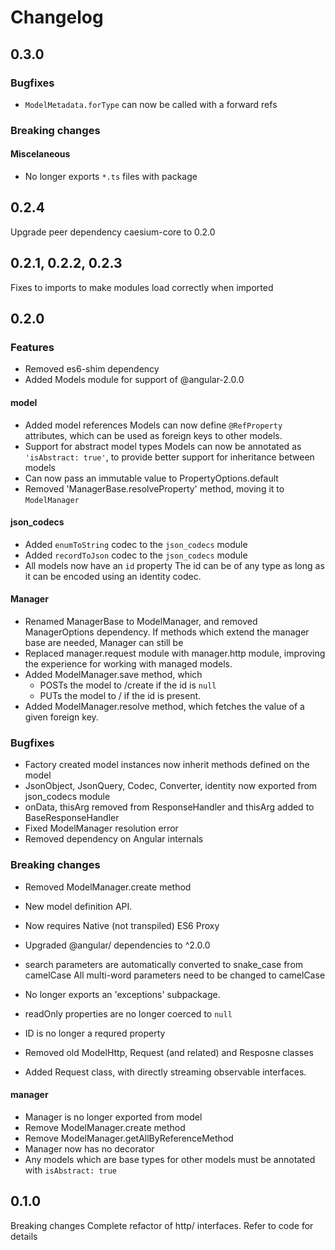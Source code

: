 # Changelog

## 0.3.0

### Bugfixes
- `ModelMetadata.forType` can now be called with a forward refs

### Breaking changes
#### Miscelaneous
- No longer exports `*.ts` files with package



## 0.2.4

Upgrade peer dependency caesium-core to 0.2.0

## 0.2.1, 0.2.2, 0.2.3
Fixes to imports to make modules load correctly when imported

## 0.2.0

### Features
- Removed es6-shim dependency
- Added Models module for support of @angular-2.0.0

#### model

- Added model references
    Models can now define `@RefProperty` attributes, which can be used as foreign
    keys to other models.
- Support for abstract model types
    Models can now be annotated as `'isAbstract: true'`, to provide better support
    for inheritance between models
- Can now pass an immutable value to PropertyOptions.default
- Removed 'ManagerBase.resolveProperty' method, moving it to `ModelManager`


#### json_codecs

- Added `enumToString` codec to the `json_codecs` module
- Added `recordToJson` codec to the `json_codecs` module
- All models now have an `id` property
    The id can be of any type as long as it can be encoded using an identity codec.

#### Manager
- Renamed ManagerBase to ModelManager, and removed ManagerOptions dependency.
  If methods which extend the manager base are needed, Manager can still be
- Replaced manager.request module with manager.http module, improving the experience
  for working with managed models.
- Added ModelManager.save method, which
    - POSTs the model to <managerPath>/create if the id is `null`
    - PUTs the model to <managerPath>/<modelId> if the id is present.
- Added ModelManager.resolve method, which fetches the value of a given foreign key.

### Bugfixes
- Factory created model instances now inherit methods defined on the model
- JsonObject, JsonQuery, Codec, Converter, identity now exported from json_codecs module
- onData, thisArg removed from ResponseHandler and thisArg added to BaseResponseHandler
- Fixed ModelManager resolution error
- Removed dependency on Angular internals


### Breaking changes
- Removed ModelManager.create method
- New model definition API.
- Now requires Native (not transpiled) ES6 Proxy
- Upgraded @angular/ dependencies to ^2.0.0
- search parameters are automatically converted to snake_case from camelCase
  All multi-word parameters need to be changed to camelCase

- No longer exports an 'exceptions' subpackage.
- readOnly properties are no longer coerced to `null`
- ID is no longer a requred property
- Removed old ModelHttp, Request (and related) and Resposne classes
- Added Request class, with directly streaming observable interfaces.

#### manager
- Manager is no longer exported from model
- Remove ModelManager.create method
- Remove ModelManager.getAllByReferenceMethod
- Manager now has no decorator
- Any models which are base types for other models must be annotated with `isAbstract: true`


## 0.1.0
Breaking changes
Complete refactor of http/ interfaces. Refer to code for details

